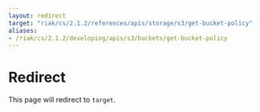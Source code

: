 ```yaml
---
layout: redirect
target: "riak/cs/2.1.2/references/apis/storage/s3/get-bucket-policy"
aliases:
- /riak/cs/2.1.2/developing/apis/s3/buckets/get-bucket-policy
---
```


# Redirect

This page will redirect to `target`.
